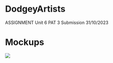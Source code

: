 # DodgeyArtists
 ASSIGNMENT Unit 6 PAT 3 Submission 31/10/2023


# Mockups

<img src="HomePage Mockup.png">
